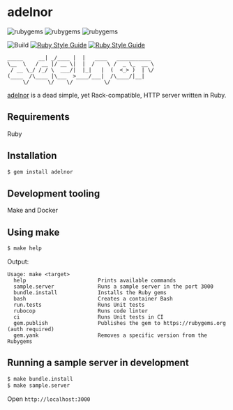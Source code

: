 # adelnor

![rubygems](https://badgen.net/rubygems/n/adelnor)
![rubygems](https://badgen.net/rubygems/v/adelnor/latest)
![rubygems](https://badgen.net/rubygems/dt/adelnor)

![Build](https://github.com/leandronsp/adelnor/actions/workflows/build.yml/badge.svg)
[![Ruby Style Guide](https://img.shields.io/badge/code_style-rubocop-brightgreen.svg)](https://github.com/rubocop/rubocop)
[![Ruby Style Guide](https://img.shields.io/badge/code_style-community-brightgreen.svg)](https://rubystyle.guide)
```            .___     .__
_____     __| _/____ |  |   ____   ___________
\__  \   / __ |/ __ \|  |  /    \ /  _ \_  __ \
 / __ \_/ /_/ \  ___/|  |_|   |  (  <_> )  | \/
(____  /\____ |\___  >____/___|  /\____/|__|
     \/      \/    \/          \/
```

[adelnor](https://rubygems.org/gems/adelnor) is a dead simple, yet Rack-compatible, HTTP server written in Ruby.

## Requirements

Ruby

## Installation
```bash
$ gem install adelnor
```

## Development tooling

Make and Docker

## Using make

```bash
$ make help
```
Output:
```
Usage: make <target>
  help                       Prints available commands
  sample.server              Runs a sample server in the port 3000
  bundle.install             Installs the Ruby gems
  bash                       Creates a container Bash
  run.tests                  Runs Unit tests
  rubocop                    Runs code linter
  ci                         Runs Unit tests in CI
  gem.publish                Publishes the gem to https://rubygems.org (auth required)
  gem.yank                   Removes a specific version from the Rubygems
```

## Running a sample server in development

```bash
$ make bundle.install
$ make sample.server
```

Open `http://localhost:3000`
